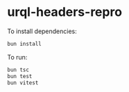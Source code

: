 # urql-headers-repro

To install dependencies:

```bash
bun install
```

To run:

```bash
bun tsc
bun test
bun vitest
```
